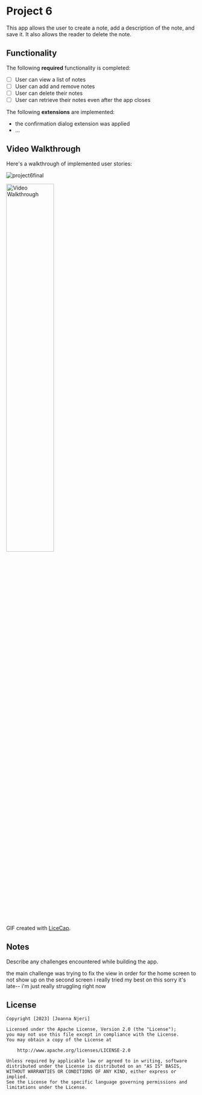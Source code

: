 # Project 6

This app allows the user to create a note, add a description of the note, and save it. It also allows the reader to delete the note. 

## Functionality 

The following **required** functionality is completed:

* [ ] User can view a list of notes 
* [ ] User can add and remove notes
* [ ] User can delete their notes 
* [ ] User can retrieve their notes even after the app closes 

The following **extensions** are implemented:

* the confirmation dialog extension was applied 
* ...

## Video Walkthrough

Here's a walkthrough of implemented user stories:

![project6final](https://github.com/joannanjeri/project6/assets/112664855/c6816b51-d24f-46e9-948f-f484139aaccd)



<img src='walkthrough.gif' title='Video Walkthrough' width='50%' alt='Video Walkthrough' />

GIF created with [LiceCap](http://www.cockos.com/licecap/).

## Notes

Describe any challenges encountered while building the app.

the main challenge was trying to fix the view in order for the home screen to not show up on the second screen
i really tried my best on this sorry it's late-- i'm just really struggling right now 

## License

    Copyright [2023] [Joanna Njeri]

    Licensed under the Apache License, Version 2.0 (the "License");
    you may not use this file except in compliance with the License.
    You may obtain a copy of the License at

        http://www.apache.org/licenses/LICENSE-2.0

    Unless required by applicable law or agreed to in writing, software
    distributed under the License is distributed on an "AS IS" BASIS,
    WITHOUT WARRANTIES OR CONDITIONS OF ANY KIND, either express or implied.
    See the License for the specific language governing permissions and
    limitations under the License.
